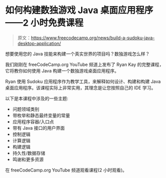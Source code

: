 # 如何构建数独游戏 Java 桌面应用程序——2 小时免费课程

> 原文：<https://www.freecodecamp.org/news/build-a-sudoku-java-desktop-application/>

想要使用您的 Java 技能来构建一个真实世界的项目吗？数独游戏怎么样？

我们刚刚在 freeCodeCamp.org YouTube 频道上发布了 Ryan Kay 的完整课程，它将教你如何使用 Java 构建一个数独游戏桌面应用程序。

Ryan 使用 Sudoku 应用程序作为教学工具，来解释如何设计、构建和构建 Java 桌面应用程序。该课程实际上非常实用，其理念是让您按照自己的 IDE 学习。

以下是本课程中涉及的一些主题:

*   问题领域类别
*   带枚举和静态最终变量的常量
*   应用程序容器/入口点
*   带有 Java 接口的用户界面
*   控制逻辑
*   计算逻辑
*   构建逻辑
*   持久性/数据存储
*   鸣谢和更多资源

在 freeCodeCamp.org YouTube 频道观看课程(2 小时观看)。